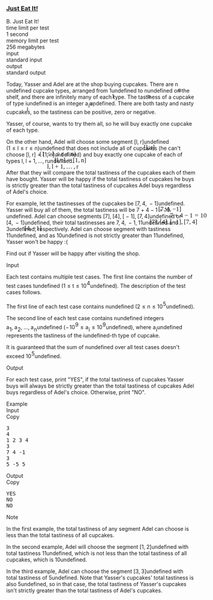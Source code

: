 <h3><a href="https://codeforces.com/contest/1285/problem/B" target="_blank" rel="noopener noreferrer">Just Eat It!</a></h3>
<div class="header"><div class="title">B. Just Eat It!</div><div class="time-limit"><div class="property-title">time limit per test</div>1 second</div><div class="memory-limit"><div class="property-title">memory limit per test</div>256 megabytes</div><div class="input-file input-standard"><div class="property-title">input</div>standard input</div><div class="output-file output-standard"><div class="property-title">output</div>standard output</div></div><div><p>Today, Yasser and Adel are at the shop buying cupcakes. There are <span class="MathJax_Preview" style="color: inherit;"><span class="MJXp-math" id="MJXp-Span-1"><span class="MJXp-mi MJXp-italic" id="MJXp-Span-2">n</span></span></span><span class="MathJax MathJax_Processed" id="MathJax-Element-1-Frame" tabindex="0" style=""><nobr><span class="math" id="MathJax-Span-1"><span style="display: inline-block; position: relative; width: 0em; height: 0px; font-size: 122%;"><span style="position: absolute;"><span class="mrow" id="MathJax-Span-2"><span class="mi" id="MathJax-Span-3" style="font-family: MathJax_Math-italic;">n</span></span></span></span></span></nobr></span>undefined cupcake types, arranged from <span class="MathJax_Preview" style="color: inherit;"><span class="MJXp-math" id="MJXp-Span-3"><span class="MJXp-mn" id="MJXp-Span-4">1</span></span></span><span class="MathJax MathJax_Processed" id="MathJax-Element-2-Frame" tabindex="0" style=""><nobr><span class="math" id="MathJax-Span-4"><span style="display: inline-block; position: relative; width: 0em; height: 0px; font-size: 122%;"><span style="position: absolute;"><span class="mrow" id="MathJax-Span-5"><span class="mn" id="MathJax-Span-6" style="font-family: MathJax_Main;">1</span></span></span></span></span></nobr></span>undefined to <span class="MathJax_Preview" style="color: inherit;"><span class="MJXp-math" id="MJXp-Span-5"><span class="MJXp-mi MJXp-italic" id="MJXp-Span-6">n</span></span></span><span class="MathJax MathJax_Processed" id="MathJax-Element-3-Frame" tabindex="0" style=""><nobr><span class="math" id="MathJax-Span-7"><span style="display: inline-block; position: relative; width: 0em; height: 0px; font-size: 122%;"><span style="position: absolute;"><span class="mrow" id="MathJax-Span-8"><span class="mi" id="MathJax-Span-9" style="font-family: MathJax_Math-italic;">n</span></span></span></span></span></nobr></span>undefined on the shelf, and there are infinitely many of each type. The tastiness of a cupcake of type <span class="MathJax_Preview" style="color: inherit;"><span class="MJXp-math" id="MJXp-Span-7"><span class="MJXp-mi MJXp-italic" id="MJXp-Span-8">i</span></span></span><span class="MathJax MathJax_Processed" id="MathJax-Element-4-Frame" tabindex="0" style=""><nobr><span class="math" id="MathJax-Span-10"><span style="display: inline-block; position: relative; width: 0em; height: 0px; font-size: 122%;"><span style="position: absolute;"><span class="mrow" id="MathJax-Span-11"><span class="mi" id="MathJax-Span-12" style="font-family: MathJax_Math-italic;">i</span></span></span></span></span></nobr></span>undefined is an integer <span class="MathJax_Preview" style="color: inherit;"><span class="MJXp-math" id="MJXp-Span-9"><span class="MJXp-msubsup" id="MJXp-Span-10"><span class="MJXp-mi MJXp-italic" id="MJXp-Span-11" style="margin-right: 0.05em;">a</span><span class="MJXp-mi MJXp-italic MJXp-script" id="MJXp-Span-12" style="vertical-align: -0.4em;">i</span></span></span></span><span class="MathJax MathJax_Processed" id="MathJax-Element-5-Frame" tabindex="0" style=""><nobr><span class="math" id="MathJax-Span-13"><span style="display: inline-block; position: relative; width: 0em; height: 0px; font-size: 122%;"><span style="position: absolute;"><span class="mrow" id="MathJax-Span-14"><span class="msubsup" id="MathJax-Span-15"><span style="display: inline-block; position: relative; width: 0.823em; height: 0px;"><span style="position: absolute; clip: rect(3.34em, 1000.53em, 4.16em, -999.997em); top: -3.978em; left: 0em;"><span class="mi" id="MathJax-Span-16" style="font-family: MathJax_Math-italic;">a</span><span style="display: inline-block; width: 0px; height: 3.984em;"></span></span><span style="position: absolute; top: -3.803em; left: 0.53em;"><span class="mi" id="MathJax-Span-17" style="font-size: 70.7%; font-family: MathJax_Math-italic;">i</span><span style="display: inline-block; width: 0px; height: 3.984em;"></span></span></span></span></span></span></span></span></nobr></span>undefined. There are both tasty and nasty cupcakes, so the tastiness can be positive, zero or negative.</p><p>Yasser, of course, wants to try them all, so he will buy exactly one cupcake of each type.</p><p>On the other hand, Adel will choose some segment <span class="MathJax_Preview" style="color: inherit;"><span class="MJXp-math" id="MJXp-Span-13"><span class="MJXp-mo" id="MJXp-Span-14" style="margin-left: 0em; margin-right: 0em;">[</span><span class="MJXp-mi MJXp-italic" id="MJXp-Span-15">l</span><span class="MJXp-mo" id="MJXp-Span-16" style="margin-left: 0em; margin-right: 0.222em;">,</span><span class="MJXp-mi MJXp-italic" id="MJXp-Span-17">r</span><span class="MJXp-mo" id="MJXp-Span-18" style="margin-left: 0em; margin-right: 0em;">]</span></span></span><span class="MathJax MathJax_Processed" id="MathJax-Element-6-Frame" tabindex="0" style=""><nobr><span class="math" id="MathJax-Span-18"><span style="display: inline-block; position: relative; width: 0em; height: 0px; font-size: 122%;"><span style="position: absolute;"><span class="mrow" id="MathJax-Span-19"><span class="mo" id="MathJax-Span-20" style="font-family: MathJax_Main;">[</span><span class="mi" id="MathJax-Span-21" style="font-family: MathJax_Math-italic;">l</span><span class="mo" id="MathJax-Span-22" style="font-family: MathJax_Main;">,</span><span class="mi" id="MathJax-Span-23" style="font-family: MathJax_Math-italic; padding-left: 0.179em;">r</span><span class="mo" id="MathJax-Span-24" style="font-family: MathJax_Main;">]</span></span></span></span></span></nobr></span>undefined <span class="MathJax_Preview" style="color: inherit;"><span class="MJXp-math" id="MJXp-Span-19"><span class="MJXp-mo" id="MJXp-Span-20" style="margin-left: 0em; margin-right: 0em;">(</span><span class="MJXp-mn" id="MJXp-Span-21">1</span><span class="MJXp-mo" id="MJXp-Span-22" style="margin-left: 0.333em; margin-right: 0.333em;">≤</span><span class="MJXp-mi MJXp-italic" id="MJXp-Span-23">l</span><span class="MJXp-mo" id="MJXp-Span-24" style="margin-left: 0.333em; margin-right: 0.333em;">≤</span><span class="MJXp-mi MJXp-italic" id="MJXp-Span-25">r</span><span class="MJXp-mo" id="MJXp-Span-26" style="margin-left: 0.333em; margin-right: 0.333em;">≤</span><span class="MJXp-mi MJXp-italic" id="MJXp-Span-27">n</span><span class="MJXp-mo" id="MJXp-Span-28" style="margin-left: 0em; margin-right: 0em;">)</span></span></span><span class="MathJax MathJax_Processed" id="MathJax-Element-7-Frame" tabindex="0" style=""><nobr><span class="math" id="MathJax-Span-25"><span style="display: inline-block; position: relative; width: 0em; height: 0px; font-size: 122%;"><span style="position: absolute;"><span class="mrow" id="MathJax-Span-26"><span class="mo" id="MathJax-Span-27" style="font-family: MathJax_Main;">(</span><span class="mn" id="MathJax-Span-28" style="font-family: MathJax_Main;">1</span><span class="mo" id="MathJax-Span-29" style="font-family: MathJax_Main; padding-left: 0.296em;">≤</span><span class="mi" id="MathJax-Span-30" style="font-family: MathJax_Math-italic; padding-left: 0.296em;">l</span><span class="mo" id="MathJax-Span-31" style="font-family: MathJax_Main; padding-left: 0.296em;">≤</span><span class="mi" id="MathJax-Span-32" style="font-family: MathJax_Math-italic; padding-left: 0.296em;">r</span><span class="mo" id="MathJax-Span-33" style="font-family: MathJax_Main; padding-left: 0.296em;">≤</span><span class="mi" id="MathJax-Span-34" style="font-family: MathJax_Math-italic; padding-left: 0.296em;">n</span><span class="mo" id="MathJax-Span-35" style="font-family: MathJax_Main;">)</span></span></span></span></span></nobr></span>undefined that does not include all of cupcakes (he can't choose <span class="MathJax_Preview" style="color: inherit;"><span class="MJXp-math" id="MJXp-Span-29"><span class="MJXp-mo" id="MJXp-Span-30" style="margin-left: 0em; margin-right: 0em;">[</span><span class="MJXp-mi MJXp-italic" id="MJXp-Span-31">l</span><span class="MJXp-mo" id="MJXp-Span-32" style="margin-left: 0em; margin-right: 0.222em;">,</span><span class="MJXp-mi MJXp-italic" id="MJXp-Span-33">r</span><span class="MJXp-mo" id="MJXp-Span-34" style="margin-left: 0em; margin-right: 0em;">]</span><span class="MJXp-mo" id="MJXp-Span-35" style="margin-left: 0.333em; margin-right: 0.333em;">=</span><span class="MJXp-mo" id="MJXp-Span-36" style="margin-left: 0em; margin-right: 0em;">[</span><span class="MJXp-mn" id="MJXp-Span-37">1</span><span class="MJXp-mo" id="MJXp-Span-38" style="margin-left: 0em; margin-right: 0.222em;">,</span><span class="MJXp-mi MJXp-italic" id="MJXp-Span-39">n</span><span class="MJXp-mo" id="MJXp-Span-40" style="margin-left: 0em; margin-right: 0em;">]</span></span></span><span class="MathJax MathJax_Processed" id="MathJax-Element-8-Frame" tabindex="0" style=""><nobr><span class="math" id="MathJax-Span-36"><span style="display: inline-block; position: relative; width: 0em; height: 0px; font-size: 122%;"><span style="position: absolute;"><span class="mrow" id="MathJax-Span-37"><span class="mo" id="MathJax-Span-38" style="font-family: MathJax_Main;">[</span><span class="mi" id="MathJax-Span-39" style="font-family: MathJax_Math-italic;">l</span><span class="mo" id="MathJax-Span-40" style="font-family: MathJax_Main;">,</span><span class="mi" id="MathJax-Span-41" style="font-family: MathJax_Math-italic; padding-left: 0.179em;">r</span><span class="mo" id="MathJax-Span-42" style="font-family: MathJax_Main;">]</span><span class="mo" id="MathJax-Span-43" style="font-family: MathJax_Main; padding-left: 0.296em;">=</span><span class="mo" id="MathJax-Span-44" style="font-family: MathJax_Main; padding-left: 0.296em;">[</span><span class="mn" id="MathJax-Span-45" style="font-family: MathJax_Main;">1</span><span class="mo" id="MathJax-Span-46" style="font-family: MathJax_Main;">,</span><span class="mi" id="MathJax-Span-47" style="font-family: MathJax_Math-italic; padding-left: 0.179em;">n</span><span class="mo" id="MathJax-Span-48" style="font-family: MathJax_Main;">]</span></span></span></span></span></nobr></span>undefined) and buy exactly one cupcake of each of types <span class="MathJax_Preview" style="color: inherit;"><span class="MJXp-math" id="MJXp-Span-41"><span class="MJXp-mi MJXp-italic" id="MJXp-Span-42">l</span><span class="MJXp-mo" id="MJXp-Span-43" style="margin-left: 0em; margin-right: 0.222em;">,</span><span class="MJXp-mi MJXp-italic" id="MJXp-Span-44">l</span><span class="MJXp-mo" id="MJXp-Span-45" style="margin-left: 0.267em; margin-right: 0.267em;">+</span><span class="MJXp-mn" id="MJXp-Span-46">1</span><span class="MJXp-mo" id="MJXp-Span-47" style="margin-left: 0em; margin-right: 0.222em;">,</span><span class="MJXp-mo" id="MJXp-Span-48" style="margin-left: 0em; margin-right: 0em;">…</span><span class="MJXp-mo" id="MJXp-Span-49" style="margin-left: 0em; margin-right: 0.222em;">,</span><span class="MJXp-mi MJXp-italic" id="MJXp-Span-50">r</span></span></span><span class="MathJax MathJax_Processed" id="MathJax-Element-9-Frame" tabindex="0" style=""><nobr><span class="math" id="MathJax-Span-49"><span style="display: inline-block; position: relative; width: 0em; height: 0px; font-size: 122%;"><span style="position: absolute;"><span class="mrow" id="MathJax-Span-50"><span class="mi" id="MathJax-Span-51" style="font-family: MathJax_Math-italic;">l</span><span class="mo" id="MathJax-Span-52" style="font-family: MathJax_Main;">,</span><span class="mi" id="MathJax-Span-53" style="font-family: MathJax_Math-italic; padding-left: 0.179em;">l</span><span class="mo" id="MathJax-Span-54" style="font-family: MathJax_Main; padding-left: 0.237em;">+</span><span class="mn" id="MathJax-Span-55" style="font-family: MathJax_Main; padding-left: 0.237em;">1</span><span class="mo" id="MathJax-Span-56" style="font-family: MathJax_Main;">,</span><span class="mo" id="MathJax-Span-57" style="font-family: MathJax_Main; padding-left: 0.179em;">…</span><span class="mo" id="MathJax-Span-58" style="font-family: MathJax_Main; padding-left: 0.179em;">,</span><span class="mi" id="MathJax-Span-59" style="font-family: MathJax_Math-italic; padding-left: 0.179em;">r</span></span></span></span></span></nobr></span>undefined.</p><p>After that they will compare the total tastiness of the cupcakes each of them have bought. Yasser will be happy if the total tastiness of cupcakes he buys is <span class="tex-font-style-bf">strictly</span> greater than the total tastiness of cupcakes Adel buys <span class="tex-font-style-bf">regardless of Adel's choice</span>.</p><p>For example, let the tastinesses of the cupcakes be <span class="MathJax_Preview" style="color: inherit;"><span class="MJXp-math" id="MJXp-Span-51"><span class="MJXp-mo" id="MJXp-Span-52" style="margin-left: 0em; margin-right: 0em;">[</span><span class="MJXp-mn" id="MJXp-Span-53">7</span><span class="MJXp-mo" id="MJXp-Span-54" style="margin-left: 0em; margin-right: 0.222em;">,</span><span class="MJXp-mn" id="MJXp-Span-55">4</span><span class="MJXp-mo" id="MJXp-Span-56" style="margin-left: 0em; margin-right: 0.222em;">,</span><span class="MJXp-mo" id="MJXp-Span-57" style="margin-left: 0.267em; margin-right: 0.267em;">−</span><span class="MJXp-mn" id="MJXp-Span-58">1</span><span class="MJXp-mo" id="MJXp-Span-59" style="margin-left: 0em; margin-right: 0em;">]</span></span></span><span class="MathJax MathJax_Processed" id="MathJax-Element-10-Frame" tabindex="0" style=""><nobr><span class="math" id="MathJax-Span-60"><span style="display: inline-block; position: relative; width: 0em; height: 0px; font-size: 122%;"><span style="position: absolute;"><span class="mrow" id="MathJax-Span-61"><span class="mo" id="MathJax-Span-62" style="font-family: MathJax_Main;">[</span><span class="mn" id="MathJax-Span-63" style="font-family: MathJax_Main;">7</span><span class="mo" id="MathJax-Span-64" style="font-family: MathJax_Main;">,</span><span class="mn" id="MathJax-Span-65" style="font-family: MathJax_Main; padding-left: 0.179em;">4</span><span class="mo" id="MathJax-Span-66" style="font-family: MathJax_Main;">,</span><span class="mo" id="MathJax-Span-67" style="font-family: MathJax_Main; padding-left: 0.179em;">−</span><span class="mn" id="MathJax-Span-68" style="font-family: MathJax_Main;">1</span><span class="mo" id="MathJax-Span-69" style="font-family: MathJax_Main;">]</span></span></span></span></span></nobr></span>undefined. Yasser will buy all of them, the total tastiness will be <span class="MathJax_Preview" style="color: inherit;"><span class="MJXp-math" id="MJXp-Span-60"><span class="MJXp-mn" id="MJXp-Span-61">7</span><span class="MJXp-mo" id="MJXp-Span-62" style="margin-left: 0.267em; margin-right: 0.267em;">+</span><span class="MJXp-mn" id="MJXp-Span-63">4</span><span class="MJXp-mo" id="MJXp-Span-64" style="margin-left: 0.267em; margin-right: 0.267em;">−</span><span class="MJXp-mn" id="MJXp-Span-65">1</span><span class="MJXp-mo" id="MJXp-Span-66" style="margin-left: 0.333em; margin-right: 0.333em;">=</span><span class="MJXp-mn" id="MJXp-Span-67">10</span></span></span><span class="MathJax MathJax_Processed" id="MathJax-Element-11-Frame" tabindex="0" style=""><nobr><span class="math" id="MathJax-Span-70"><span style="display: inline-block; position: relative; width: 0em; height: 0px; font-size: 122%;"><span style="position: absolute;"><span class="mrow" id="MathJax-Span-71"><span class="mn" id="MathJax-Span-72" style="font-family: MathJax_Main;">7</span><span class="mo" id="MathJax-Span-73" style="font-family: MathJax_Main; padding-left: 0.237em;">+</span><span class="mn" id="MathJax-Span-74" style="font-family: MathJax_Main; padding-left: 0.237em;">4</span><span class="mo" id="MathJax-Span-75" style="font-family: MathJax_Main; padding-left: 0.237em;">−</span><span class="mn" id="MathJax-Span-76" style="font-family: MathJax_Main; padding-left: 0.237em;">1</span><span class="mo" id="MathJax-Span-77" style="font-family: MathJax_Main; padding-left: 0.296em;">=</span><span class="mn" id="MathJax-Span-78" style="font-family: MathJax_Main; padding-left: 0.296em;">10</span></span></span></span></span></nobr></span>undefined. Adel can choose segments <span class="MathJax_Preview" style="color: inherit;"><span class="MJXp-math" id="MJXp-Span-68"><span class="MJXp-mo" id="MJXp-Span-69" style="margin-left: 0em; margin-right: 0em;">[</span><span class="MJXp-mn" id="MJXp-Span-70">7</span><span class="MJXp-mo" id="MJXp-Span-71" style="margin-left: 0em; margin-right: 0em;">]</span><span class="MJXp-mo" id="MJXp-Span-72" style="margin-left: 0em; margin-right: 0.222em;">,</span><span class="MJXp-mo" id="MJXp-Span-73" style="margin-left: 0em; margin-right: 0em;">[</span><span class="MJXp-mn" id="MJXp-Span-74">4</span><span class="MJXp-mo" id="MJXp-Span-75" style="margin-left: 0em; margin-right: 0em;">]</span><span class="MJXp-mo" id="MJXp-Span-76" style="margin-left: 0em; margin-right: 0.222em;">,</span><span class="MJXp-mo" id="MJXp-Span-77" style="margin-left: 0em; margin-right: 0em;">[</span><span class="MJXp-mo" id="MJXp-Span-78" style="margin-left: 0.267em; margin-right: 0.267em;">−</span><span class="MJXp-mn" id="MJXp-Span-79">1</span><span class="MJXp-mo" id="MJXp-Span-80" style="margin-left: 0em; margin-right: 0em;">]</span><span class="MJXp-mo" id="MJXp-Span-81" style="margin-left: 0em; margin-right: 0.222em;">,</span><span class="MJXp-mo" id="MJXp-Span-82" style="margin-left: 0em; margin-right: 0em;">[</span><span class="MJXp-mn" id="MJXp-Span-83">7</span><span class="MJXp-mo" id="MJXp-Span-84" style="margin-left: 0em; margin-right: 0.222em;">,</span><span class="MJXp-mn" id="MJXp-Span-85">4</span><span class="MJXp-mo" id="MJXp-Span-86" style="margin-left: 0em; margin-right: 0em;">]</span></span></span><span class="MathJax MathJax_Processed" id="MathJax-Element-12-Frame" tabindex="0" style=""><nobr><span class="math" id="MathJax-Span-79"><span style="display: inline-block; position: relative; width: 0em; height: 0px; font-size: 122%;"><span style="position: absolute;"><span class="mrow" id="MathJax-Span-80"><span class="mo" id="MathJax-Span-81" style="font-family: MathJax_Main;">[</span><span class="mn" id="MathJax-Span-82" style="font-family: MathJax_Main;">7</span><span class="mo" id="MathJax-Span-83" style="font-family: MathJax_Main;">]</span><span class="mo" id="MathJax-Span-84" style="font-family: MathJax_Main;">,</span><span class="mo" id="MathJax-Span-85" style="font-family: MathJax_Main; padding-left: 0.179em;">[</span><span class="mn" id="MathJax-Span-86" style="font-family: MathJax_Main;">4</span><span class="mo" id="MathJax-Span-87" style="font-family: MathJax_Main;">]</span><span class="mo" id="MathJax-Span-88" style="font-family: MathJax_Main;">,</span><span class="mo" id="MathJax-Span-89" style="font-family: MathJax_Main; padding-left: 0.179em;">[</span><span class="mo" id="MathJax-Span-90" style="font-family: MathJax_Main;">−</span><span class="mn" id="MathJax-Span-91" style="font-family: MathJax_Main;">1</span><span class="mo" id="MathJax-Span-92" style="font-family: MathJax_Main;">]</span><span class="mo" id="MathJax-Span-93" style="font-family: MathJax_Main;">,</span><span class="mo" id="MathJax-Span-94" style="font-family: MathJax_Main; padding-left: 0.179em;">[</span><span class="mn" id="MathJax-Span-95" style="font-family: MathJax_Main;">7</span><span class="mo" id="MathJax-Span-96" style="font-family: MathJax_Main;">,</span><span class="mn" id="MathJax-Span-97" style="font-family: MathJax_Main; padding-left: 0.179em;">4</span><span class="mo" id="MathJax-Span-98" style="font-family: MathJax_Main;">]</span></span></span></span></span></nobr></span>undefined or <span class="MathJax_Preview" style="color: inherit;"><span class="MJXp-math" id="MJXp-Span-87"><span class="MJXp-mo" id="MJXp-Span-88" style="margin-left: 0em; margin-right: 0em;">[</span><span class="MJXp-mn" id="MJXp-Span-89">4</span><span class="MJXp-mo" id="MJXp-Span-90" style="margin-left: 0em; margin-right: 0.222em;">,</span><span class="MJXp-mo" id="MJXp-Span-91" style="margin-left: 0.267em; margin-right: 0.267em;">−</span><span class="MJXp-mn" id="MJXp-Span-92">1</span><span class="MJXp-mo" id="MJXp-Span-93" style="margin-left: 0em; margin-right: 0em;">]</span></span></span><span class="MathJax MathJax_Processed" id="MathJax-Element-13-Frame" tabindex="0" style=""><nobr><span class="math" id="MathJax-Span-99"><span style="display: inline-block; position: relative; width: 0em; height: 0px; font-size: 122%;"><span style="position: absolute;"><span class="mrow" id="MathJax-Span-100"><span class="mo" id="MathJax-Span-101" style="font-family: MathJax_Main;">[</span><span class="mn" id="MathJax-Span-102" style="font-family: MathJax_Main;">4</span><span class="mo" id="MathJax-Span-103" style="font-family: MathJax_Main;">,</span><span class="mo" id="MathJax-Span-104" style="font-family: MathJax_Main; padding-left: 0.179em;">−</span><span class="mn" id="MathJax-Span-105" style="font-family: MathJax_Main;">1</span><span class="mo" id="MathJax-Span-106" style="font-family: MathJax_Main;">]</span></span></span></span></span></nobr></span>undefined, their total tastinesses are <span class="MathJax_Preview" style="color: inherit;"><span class="MJXp-math" id="MJXp-Span-94"><span class="MJXp-mn" id="MJXp-Span-95">7</span><span class="MJXp-mo" id="MJXp-Span-96" style="margin-left: 0em; margin-right: 0.222em;">,</span><span class="MJXp-mn" id="MJXp-Span-97">4</span><span class="MJXp-mo" id="MJXp-Span-98" style="margin-left: 0em; margin-right: 0.222em;">,</span><span class="MJXp-mo" id="MJXp-Span-99" style="margin-left: 0.267em; margin-right: 0.267em;">−</span><span class="MJXp-mn" id="MJXp-Span-100">1</span><span class="MJXp-mo" id="MJXp-Span-101" style="margin-left: 0em; margin-right: 0.222em;">,</span><span class="MJXp-mn" id="MJXp-Span-102">11</span></span></span><span class="MathJax MathJax_Processing" id="MathJax-Element-14-Frame" tabindex="0"></span>undefined and <span class="MathJax_Preview" style="color: inherit;"><span class="MJXp-math" id="MJXp-Span-103"><span class="MJXp-mn" id="MJXp-Span-104">3</span></span></span><span class="MathJax MathJax_Processing" id="MathJax-Element-15-Frame" tabindex="0"></span>undefined, respectively. Adel can choose segment with tastiness <span class="MathJax_Preview" style="color: inherit;"><span class="MJXp-math" id="MJXp-Span-105"><span class="MJXp-mn" id="MJXp-Span-106">11</span></span></span><span class="MathJax MathJax_Processing" id="MathJax-Element-16-Frame" tabindex="0"></span>undefined, and as <span class="MathJax_Preview" style="color: inherit;"><span class="MJXp-math" id="MJXp-Span-107"><span class="MJXp-mn" id="MJXp-Span-108">10</span></span></span><span class="MathJax MathJax_Processing" id="MathJax-Element-17-Frame" tabindex="0"></span>undefined is not strictly greater than <span class="MathJax_Preview" style="color: inherit;"><span class="MJXp-math" id="MJXp-Span-109"><span class="MJXp-mn" id="MJXp-Span-110">11</span></span></span><span class="MathJax MathJax_Processing" id="MathJax-Element-18-Frame" tabindex="0"></span>undefined, Yasser won't be happy :(</p><p>Find out if Yasser will be happy after visiting the shop.</p></div><div class="input-specification"><div class="section-title">Input</div><p>Each test contains multiple test cases. The first line contains the number of test cases <span class="MathJax_Preview" style="color: inherit;"><span class="MJXp-math" id="MJXp-Span-111"><span class="MJXp-mi MJXp-italic" id="MJXp-Span-112">t</span></span></span><span class="MathJax MathJax_Processing" id="MathJax-Element-19-Frame" tabindex="0"></span>undefined (<span class="MathJax_Preview" style="color: inherit;"><span class="MJXp-math" id="MJXp-Span-113"><span class="MJXp-mn" id="MJXp-Span-114">1</span><span class="MJXp-mo" id="MJXp-Span-115" style="margin-left: 0.333em; margin-right: 0.333em;">≤</span><span class="MJXp-mi MJXp-italic" id="MJXp-Span-116">t</span><span class="MJXp-mo" id="MJXp-Span-117" style="margin-left: 0.333em; margin-right: 0.333em;">≤</span><span class="MJXp-msubsup" id="MJXp-Span-118"><span class="MJXp-mn" id="MJXp-Span-119" style="margin-right: 0.05em;">10</span><span class="MJXp-mn MJXp-script" id="MJXp-Span-120" style="vertical-align: 0.5em;">4</span></span></span></span><span class="MathJax MathJax_Processing" id="MathJax-Element-20-Frame" tabindex="0"></span>undefined). The description of the test cases follows.</p><p>The first line of each test case contains <span class="MathJax_Preview" style="color: inherit;"><span class="MJXp-math" id="MJXp-Span-121"><span class="MJXp-mi MJXp-italic" id="MJXp-Span-122">n</span></span></span><span class="MathJax MathJax_Processing" id="MathJax-Element-21-Frame" tabindex="0"></span>undefined (<span class="MathJax_Preview" style="color: inherit;"><span class="MJXp-math" id="MJXp-Span-123"><span class="MJXp-mn" id="MJXp-Span-124">2</span><span class="MJXp-mo" id="MJXp-Span-125" style="margin-left: 0.333em; margin-right: 0.333em;">≤</span><span class="MJXp-mi MJXp-italic" id="MJXp-Span-126">n</span><span class="MJXp-mo" id="MJXp-Span-127" style="margin-left: 0.333em; margin-right: 0.333em;">≤</span><span class="MJXp-msubsup" id="MJXp-Span-128"><span class="MJXp-mn" id="MJXp-Span-129" style="margin-right: 0.05em;">10</span><span class="MJXp-mn MJXp-script" id="MJXp-Span-130" style="vertical-align: 0.5em;">5</span></span></span></span><span class="MathJax MathJax_Processing" id="MathJax-Element-22-Frame" tabindex="0"></span>undefined).</p><p>The second line of each test case contains <span class="MathJax_Preview" style="color: inherit;"><span class="MJXp-math" id="MJXp-Span-131"><span class="MJXp-mi MJXp-italic" id="MJXp-Span-132">n</span></span></span><span class="MathJax MathJax_Processing" id="MathJax-Element-23-Frame" tabindex="0"></span>undefined integers <span class="MathJax_Preview" style="color: inherit;"><span class="MJXp-math" id="MJXp-Span-133"><span class="MJXp-msubsup" id="MJXp-Span-134"><span class="MJXp-mi MJXp-italic" id="MJXp-Span-135" style="margin-right: 0.05em;">a</span><span class="MJXp-mn MJXp-script" id="MJXp-Span-136" style="vertical-align: -0.4em;">1</span></span><span class="MJXp-mo" id="MJXp-Span-137" style="margin-left: 0em; margin-right: 0.222em;">,</span><span class="MJXp-msubsup" id="MJXp-Span-138"><span class="MJXp-mi MJXp-italic" id="MJXp-Span-139" style="margin-right: 0.05em;">a</span><span class="MJXp-mn MJXp-script" id="MJXp-Span-140" style="vertical-align: -0.4em;">2</span></span><span class="MJXp-mo" id="MJXp-Span-141" style="margin-left: 0em; margin-right: 0.222em;">,</span><span class="MJXp-mo" id="MJXp-Span-142" style="margin-left: 0em; margin-right: 0em;">…</span><span class="MJXp-mo" id="MJXp-Span-143" style="margin-left: 0em; margin-right: 0.222em;">,</span><span class="MJXp-msubsup" id="MJXp-Span-144"><span class="MJXp-mi MJXp-italic" id="MJXp-Span-145" style="margin-right: 0.05em;">a</span><span class="MJXp-mi MJXp-italic MJXp-script" id="MJXp-Span-146" style="vertical-align: -0.4em;">n</span></span></span></span><span class="MathJax MathJax_Processing" id="MathJax-Element-24-Frame" tabindex="0"></span>undefined (<span class="MathJax_Preview" style="color: inherit;"><span class="MJXp-math" id="MJXp-Span-147"><span class="MJXp-mo" id="MJXp-Span-148" style="margin-left: 0em; margin-right: 0.111em;">−</span><span class="MJXp-msubsup" id="MJXp-Span-149"><span class="MJXp-mn" id="MJXp-Span-150" style="margin-right: 0.05em;">10</span><span class="MJXp-mn MJXp-script" id="MJXp-Span-151" style="vertical-align: 0.5em;">9</span></span><span class="MJXp-mo" id="MJXp-Span-152" style="margin-left: 0.333em; margin-right: 0.333em;">≤</span><span class="MJXp-msubsup" id="MJXp-Span-153"><span class="MJXp-mi MJXp-italic" id="MJXp-Span-154" style="margin-right: 0.05em;">a</span><span class="MJXp-mi MJXp-italic MJXp-script" id="MJXp-Span-155" style="vertical-align: -0.4em;">i</span></span><span class="MJXp-mo" id="MJXp-Span-156" style="margin-left: 0.333em; margin-right: 0.333em;">≤</span><span class="MJXp-msubsup" id="MJXp-Span-157"><span class="MJXp-mn" id="MJXp-Span-158" style="margin-right: 0.05em;">10</span><span class="MJXp-mn MJXp-script" id="MJXp-Span-159" style="vertical-align: 0.5em;">9</span></span></span></span><span class="MathJax MathJax_Processing" id="MathJax-Element-25-Frame" tabindex="0"></span>undefined), where <span class="MathJax_Preview" style="color: inherit;"><span class="MJXp-math" id="MJXp-Span-160"><span class="MJXp-msubsup" id="MJXp-Span-161"><span class="MJXp-mi MJXp-italic" id="MJXp-Span-162" style="margin-right: 0.05em;">a</span><span class="MJXp-mi MJXp-italic MJXp-script" id="MJXp-Span-163" style="vertical-align: -0.4em;">i</span></span></span></span><span class="MathJax MathJax_Processing" id="MathJax-Element-26-Frame" tabindex="0"></span>undefined represents the tastiness of the <span class="MathJax_Preview" style="color: inherit;"><span class="MJXp-math" id="MJXp-Span-164"><span class="MJXp-mi MJXp-italic" id="MJXp-Span-165">i</span></span></span><span class="MathJax MathJax_Processing" id="MathJax-Element-27-Frame" tabindex="0"></span>undefined-th type of cupcake.</p><p>It is guaranteed that the sum of <span class="MathJax_Preview" style="color: inherit;"><span class="MJXp-math" id="MJXp-Span-166"><span class="MJXp-mi MJXp-italic" id="MJXp-Span-167">n</span></span></span><span class="MathJax MathJax_Processing" id="MathJax-Element-28-Frame" tabindex="0"></span>undefined over all test cases doesn't exceed <span class="MathJax_Preview" style="color: inherit;"><span class="MJXp-math" id="MJXp-Span-168"><span class="MJXp-msubsup" id="MJXp-Span-169"><span class="MJXp-mn" id="MJXp-Span-170" style="margin-right: 0.05em;">10</span><span class="MJXp-mn MJXp-script" id="MJXp-Span-171" style="vertical-align: 0.5em;">5</span></span></span></span><span class="MathJax MathJax_Processing" id="MathJax-Element-29-Frame" tabindex="0"></span>undefined.</p></div><div class="output-specification"><div class="section-title">Output</div><p>For each test case, print "<span class="tex-font-style-tt">YES</span>", if the total tastiness of cupcakes Yasser buys will always be <span class="tex-font-style-bf">strictly</span> greater than the total tastiness of cupcakes Adel buys regardless of Adel's choice. Otherwise, print "<span class="tex-font-style-tt">NO</span>".</p></div><div class="sample-tests"><div class="section-title">Example</div><div class="sample-test"><div class="input"><div class="title">Input<div title="Copy" data-clipboard-target="#id0012905928556318536" id="id0020463939808589937" class="input-output-copier">Copy</div></div><pre id="id0012905928556318536">3
4
1 2 3 4
3
7 4 -1
3
5 -5 5
</pre></div><div class="output"><div class="title">Output<div title="Copy" data-clipboard-target="#id007986044702563924" id="id005089284751360744" class="input-output-copier">Copy</div></div><pre id="id007986044702563924">YES
NO
NO
</pre></div></div></div><div class="note"><div class="section-title">Note</div><p>In the first example, the total tastiness of any segment Adel can choose is less than the total tastiness of all cupcakes.</p><p>In the second example, Adel will choose the segment <span class="MathJax_Preview" style="color: inherit;"><span class="MJXp-math" id="MJXp-Span-172"><span class="MJXp-mo" id="MJXp-Span-173" style="margin-left: 0em; margin-right: 0em;">[</span><span class="MJXp-mn" id="MJXp-Span-174">1</span><span class="MJXp-mo" id="MJXp-Span-175" style="margin-left: 0em; margin-right: 0.222em;">,</span><span class="MJXp-mn" id="MJXp-Span-176">2</span><span class="MJXp-mo" id="MJXp-Span-177" style="margin-left: 0em; margin-right: 0em;">]</span></span></span><span class="MathJax MathJax_Processing" id="MathJax-Element-30-Frame" tabindex="0"></span>undefined with total tastiness <span class="MathJax_Preview" style="color: inherit;"><span class="MJXp-math" id="MJXp-Span-178"><span class="MJXp-mn" id="MJXp-Span-179">11</span></span></span><span class="MathJax MathJax_Processing" id="MathJax-Element-31-Frame" tabindex="0"></span>undefined, which is not less than the total tastiness of all cupcakes, which is <span class="MathJax_Preview" style="color: inherit;"><span class="MJXp-math" id="MJXp-Span-180"><span class="MJXp-mn" id="MJXp-Span-181">10</span></span></span><span class="MathJax MathJax_Processing" id="MathJax-Element-32-Frame" tabindex="0"></span>undefined.</p><p>In the third example, Adel can choose the segment <span class="MathJax_Preview" style="color: inherit;"><span class="MJXp-math" id="MJXp-Span-182"><span class="MJXp-mo" id="MJXp-Span-183" style="margin-left: 0em; margin-right: 0em;">[</span><span class="MJXp-mn" id="MJXp-Span-184">3</span><span class="MJXp-mo" id="MJXp-Span-185" style="margin-left: 0em; margin-right: 0.222em;">,</span><span class="MJXp-mn" id="MJXp-Span-186">3</span><span class="MJXp-mo" id="MJXp-Span-187" style="margin-left: 0em; margin-right: 0em;">]</span></span></span><span class="MathJax MathJax_Processing" id="MathJax-Element-33-Frame" tabindex="0"></span>undefined with total tastiness of <span class="MathJax_Preview" style="color: inherit;"><span class="MJXp-math" id="MJXp-Span-188"><span class="MJXp-mn" id="MJXp-Span-189">5</span></span></span><span class="MathJax MathJax_Processing" id="MathJax-Element-34-Frame" tabindex="0"></span>undefined. Note that Yasser's cupcakes' total tastiness is also <span class="MathJax_Preview" style="color: inherit;"><span class="MJXp-math" id="MJXp-Span-190"><span class="MJXp-mn" id="MJXp-Span-191">5</span></span></span><span class="MathJax MathJax_Processing" id="MathJax-Element-35-Frame" tabindex="0"></span>undefined, so in that case, the total tastiness of Yasser's cupcakes isn't strictly greater than the total tastiness of Adel's cupcakes.</p></div>